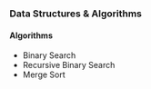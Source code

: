 ### Data Structures & Algorithms

#### Algorithms
- Binary Search
- Recursive Binary Search
- Merge Sort
